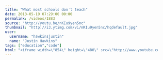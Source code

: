 ```yaml
---
title: "What most schools don't teach"
date: 2013-05-10 07:29:00 00:00
permalink: /videos/1883
source: "http://youtu.be/nKIu9yen5nc"
thumbnail: "http://i3.ytimg.com/vi/nKIu9yen5nc/hqdefault.jpg"
user:
  username: "hawkinsjustin"
  name: "Justin Hawkins"
tags: ["education","code"]
html: "<iframe width=\"854\" height=\"480\" src=\"http://www.youtube.com/embed/nKIu9yen5nc?wmode=transparent&feature=oembed\" frameborder=\"0\" allowfullscreen></iframe>"
---
```


